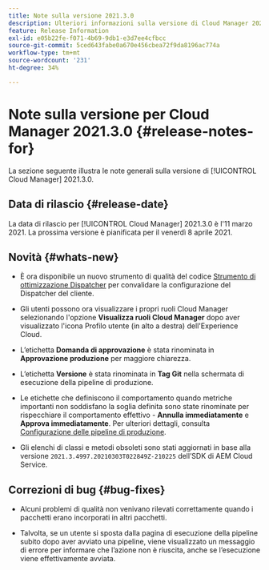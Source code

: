 ```yaml
---
title: Note sulla versione 2021.3.0
description: Ulteriori informazioni sulla versione di Cloud Manager 2021.3.0
feature: Release Information
exl-id: e05b22fe-f071-4b69-9db1-e3d7ee4cfbcc
source-git-commit: 5ced643fabe0a670e456cbea72f9da8196ac774a
workflow-type: tm+mt
source-wordcount: '231'
ht-degree: 34%

---
```


# Note sulla versione per Cloud Manager 2021.3.0 {#release-notes-for}

La sezione seguente illustra le note generali sulla versione di [!UICONTROL Cloud Manager] 2021.3.0.

## Data di rilascio {#release-date}

La data di rilascio per [!UICONTROL Cloud Manager] 2021.3.0 è l&#39;11 marzo 2021.
La prossima versione è pianificata per il venerdì 8 aprile 2021.

## Novità {#whats-new}

* È ora disponibile un nuovo strumento di qualità del codice [Strumento di ottimizzazione Dispatcher](https://experienceleague.adobe.com/it/docs/experience-manager-cloud-manager/content/using/custom-code-quality-rules#dispatcher-optimization-tool-rules) per convalidare la configurazione del Dispatcher del cliente.

* Gli utenti possono ora visualizzare i propri ruoli Cloud Manager selezionando l&#39;opzione **Visualizza ruoli Cloud Manager** dopo aver visualizzato l&#39;icona Profilo utente (in alto a destra) dell&#39;Experience Cloud.

* L’etichetta **Domanda di approvazione** è stata rinominata in **Approvazione produzione** per maggiore chiarezza.

* L’etichetta **Versione** è stata rinominata in **Tag Git** nella schermata di esecuzione della pipeline di produzione.

* Le etichette che definiscono il comportamento quando metriche importanti non soddisfano la soglia definita sono state rinominate per rispecchiare il comportamento effettivo - **Annulla immediatamente** e **Approva immediatamente**. Per ulteriori dettagli, consulta [Configurazione delle pipeline di produzione](/help/using/production-pipelines.md).

* Gli elenchi di classi e metodi obsoleti sono stati aggiornati in base alla versione `2021.3.4997.20210303T022849Z-210225` dell’SDK di AEM Cloud Service.

## Correzioni di bug {#bug-fixes}

* Alcuni problemi di qualità non venivano rilevati correttamente quando i pacchetti erano incorporati in altri pacchetti.

* Talvolta, se un utente si sposta dalla pagina di esecuzione della pipeline subito dopo aver avviato una pipeline, viene visualizzato un messaggio di errore per informare che l’azione non è riuscita, anche se l’esecuzione viene effettivamente avviata.
